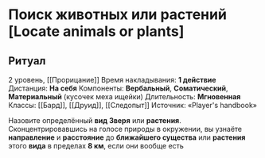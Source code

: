 # Поиск животных или растений [Locate animals or plants]
## Ритуал
2 уровень, [[Прорицание]]
Время накладывания: **1 действие**
Дистанция: **На себя**
Компоненты: **Вербальный**, **Соматический**, **Материальный** (кусочек меха ищейки)
Длительность: **Мгновенная**
Классы: [[Бард]], [[Друид]], [[Следопыт]]
Источник: «Player's handbook»

Назовите определённый **вид Зверя** или **растения**. Сконцентрировавшись на голосе природы в окружении, вы узнаёте **направление** и **расстояние** до **ближайшего существа** или **растения** этого **вида** в пределах **8 км**, если они вообще есть